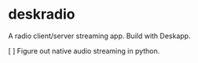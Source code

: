 # deskradio
A radio client/server streaming app. Build with Deskapp.

[ ] Figure out native audio streaming in python.